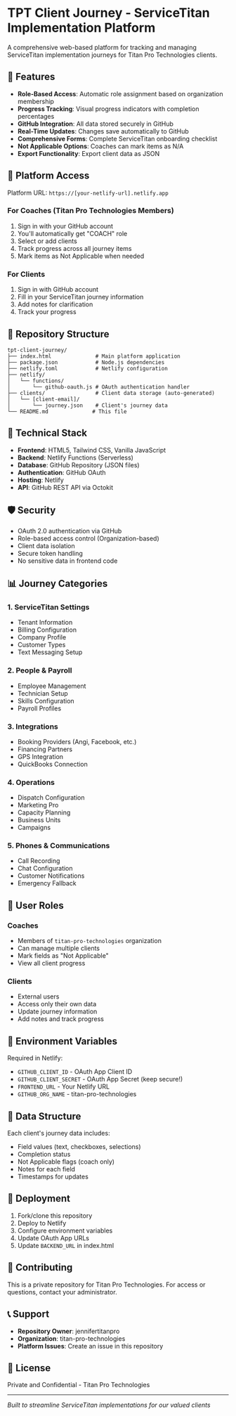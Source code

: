 # TPT Client Journey - ServiceTitan Implementation Platform

A comprehensive web-based platform for tracking and managing ServiceTitan implementation journeys for Titan Pro Technologies clients.

## 🌟 Features

- **Role-Based Access**: Automatic role assignment based on organization membership
- **Progress Tracking**: Visual progress indicators with completion percentages
- **GitHub Integration**: All data stored securely in GitHub
- **Real-Time Updates**: Changes save automatically to GitHub
- **Comprehensive Forms**: Complete ServiceTitan onboarding checklist
- **Not Applicable Options**: Coaches can mark items as N/A
- **Export Functionality**: Export client data as JSON

## 🚀 Platform Access

Platform URL: `https://[your-netlify-url].netlify.app`

### For Coaches (Titan Pro Technologies Members)
1. Sign in with your GitHub account
2. You'll automatically get "COACH" role
3. Select or add clients
4. Track progress across all journey items
5. Mark items as Not Applicable when needed

### For Clients
1. Sign in with GitHub account
2. Fill in your ServiceTitan journey information
3. Add notes for clarification
4. Track your progress

## 📁 Repository Structure

```
tpt-client-journey/
├── index.html              # Main platform application
├── package.json            # Node.js dependencies
├── netlify.toml            # Netlify configuration
├── netlify/
│   └── functions/
│       └── github-oauth.js # OAuth authentication handler
├── clients/                # Client data storage (auto-generated)
│   └── [client-email]/
│       └── journey.json    # Client's journey data
└── README.md              # This file
```

## 🔧 Technical Stack

- **Frontend**: HTML5, Tailwind CSS, Vanilla JavaScript
- **Backend**: Netlify Functions (Serverless)
- **Database**: GitHub Repository (JSON files)
- **Authentication**: GitHub OAuth
- **Hosting**: Netlify
- **API**: GitHub REST API via Octokit

## 🛡️ Security

- OAuth 2.0 authentication via GitHub
- Role-based access control (Organization-based)
- Client data isolation
- Secure token handling
- No sensitive data in frontend code

## 📊 Journey Categories

### 1. ServiceTitan Settings
- Tenant Information
- Billing Configuration
- Company Profile
- Customer Types
- Text Messaging Setup

### 2. People & Payroll
- Employee Management
- Technician Setup
- Skills Configuration
- Payroll Profiles

### 3. Integrations
- Booking Providers (Angi, Facebook, etc.)
- Financing Partners
- GPS Integration
- QuickBooks Connection

### 4. Operations
- Dispatch Configuration
- Marketing Pro
- Capacity Planning
- Business Units
- Campaigns

### 5. Phones & Communications
- Call Recording
- Chat Configuration
- Customer Notifications
- Emergency Fallback

## 👥 User Roles

### Coaches
- Members of `titan-pro-technologies` organization
- Can manage multiple clients
- Mark fields as "Not Applicable"
- View all client progress

### Clients
- External users
- Access only their own data
- Update journey information
- Add notes and track progress

## 🔐 Environment Variables

Required in Netlify:
- `GITHUB_CLIENT_ID` - OAuth App Client ID
- `GITHUB_CLIENT_SECRET` - OAuth App Secret (keep secure!)
- `FRONTEND_URL` - Your Netlify URL
- `GITHUB_ORG_NAME` - titan-pro-technologies

## 📝 Data Structure

Each client's journey data includes:
- Field values (text, checkboxes, selections)
- Completion status
- Not Applicable flags (coach only)
- Notes for each field
- Timestamps for updates

## 🚀 Deployment

1. Fork/clone this repository
2. Deploy to Netlify
3. Configure environment variables
4. Update OAuth App URLs
5. Update `BACKEND_URL` in index.html

## 🤝 Contributing

This is a private repository for Titan Pro Technologies. For access or questions, contact your administrator.

## 📞 Support

- **Repository Owner**: jennifertitanpro
- **Organization**: titan-pro-technologies
- **Platform Issues**: Create an issue in this repository

## 📄 License

Private and Confidential - Titan Pro Technologies

---

*Built to streamline ServiceTitan implementations for our valued clients*
